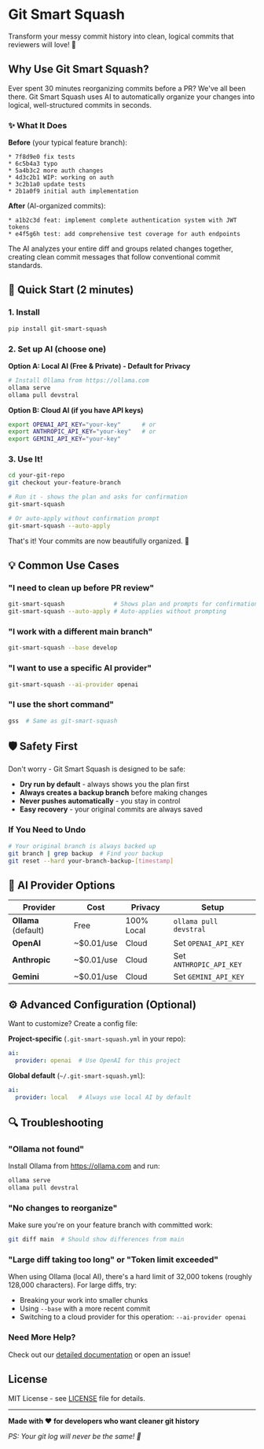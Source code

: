 # Git Smart Squash

Transform your messy commit history into clean, logical commits that reviewers will love! 🎯

## Why Use Git Smart Squash?

Ever spent 30 minutes reorganizing commits before a PR? We've all been there. Git Smart Squash uses AI to automatically organize your changes into logical, well-structured commits in seconds.

### ✨ What It Does

**Before** (your typical feature branch):
```
* 7f8d9e0 fix tests
* 6c5b4a3 typo
* 5a4b3c2 more auth changes
* 4d3c2b1 WIP: working on auth
* 3c2b1a0 update tests
* 2b1a0f9 initial auth implementation
```

**After** (AI-organized commits):
```
* a1b2c3d feat: implement complete authentication system with JWT tokens
* e4f5g6h test: add comprehensive test coverage for auth endpoints
```

The AI analyzes your entire diff and groups related changes together, creating clean commit messages that follow conventional commit standards.

## 🚀 Quick Start (2 minutes)

### 1. Install

```bash
pip install git-smart-squash
```

### 2. Set up AI (choose one)

**Option A: Local AI (Free & Private) - Default for Privacy**
```bash
# Install Ollama from https://ollama.com
ollama serve
ollama pull devstral
```

**Option B: Cloud AI (if you have API keys)**
```bash
export OPENAI_API_KEY="your-key"      # or
export ANTHROPIC_API_KEY="your-key"   # or
export GEMINI_API_KEY="your-key"
```

### 3. Use It!

```bash
cd your-git-repo
git checkout your-feature-branch

# Run it - shows the plan and asks for confirmation
git-smart-squash

# Or auto-apply without confirmation prompt
git-smart-squash --auto-apply
```

That's it! Your commits are now beautifully organized. 🎉

## 💡 Common Use Cases

### "I need to clean up before PR review"
```bash
git-smart-squash              # Shows plan and prompts for confirmation
git-smart-squash --auto-apply # Auto-applies without prompting
```

### "I work with a different main branch"
```bash
git-smart-squash --base develop
```

### "I want to use a specific AI provider"
```bash
git-smart-squash --ai-provider openai
```

### "I use the short command"
```bash
gss  # Same as git-smart-squash
```

## 🛡️ Safety First

Don't worry - Git Smart Squash is designed to be safe:

- **Dry run by default** - always shows you the plan first
- **Always creates a backup branch** before making changes
- **Never pushes automatically** - you stay in control
- **Easy recovery** - your original commits are always saved

### If You Need to Undo

```bash
# Your original branch is always backed up
git branch | grep backup  # Find your backup
git reset --hard your-branch-backup-[timestamp]
```

## 🤖 AI Provider Options

| Provider | Cost | Privacy | Setup |
|----------|------|---------|-------|
| **Ollama** (default) | Free | 100% Local | `ollama pull devstral` |
| **OpenAI** | ~$0.01/use | Cloud | Set `OPENAI_API_KEY` |
| **Anthropic** | ~$0.01/use | Cloud | Set `ANTHROPIC_API_KEY` |
| **Gemini** | ~$0.01/use | Cloud | Set `GEMINI_API_KEY` |

## ⚙️ Advanced Configuration (Optional)

Want to customize? Create a config file:

**Project-specific** (`.git-smart-squash.yml` in your repo):
```yaml
ai:
  provider: openai  # Use OpenAI for this project
```

**Global default** (`~/.git-smart-squash.yml`):
```yaml
ai:
  provider: local   # Always use local AI by default
```

## 🔍 Troubleshooting

### "Ollama not found"
Install Ollama from https://ollama.com and run:
```bash
ollama serve
ollama pull devstral
```

### "No changes to reorganize"
Make sure you're on your feature branch with committed work:
```bash
git diff main  # Should show differences from main
```

### "Large diff taking too long" or "Token limit exceeded"
When using Ollama (local AI), there's a hard limit of 32,000 tokens (roughly 128,000 characters).
For large diffs, try:
- Breaking your work into smaller chunks
- Using `--base` with a more recent commit
- Switching to a cloud provider for this operation: `--ai-provider openai`

### Need More Help?

Check out our [detailed documentation](DOCUMENTATION.md) or open an issue!

## License

MIT License - see [LICENSE](LICENSE) file for details.

---

**Made with ❤️ for developers who want cleaner git history**

*PS: Your git log will never be the same! 🚀*
